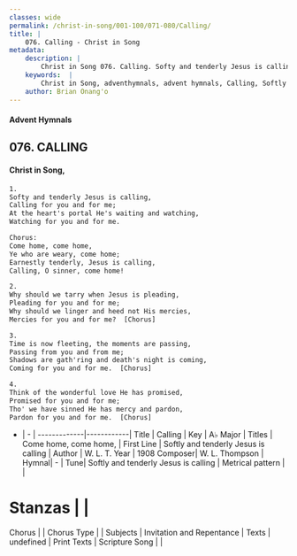 ```yaml
---
classes: wide
permalink: /christ-in-song/001-100/071-080/Calling/
title: |
    076. Calling - Christ in Song
metadata:
    description: |
        Christ in Song 076. Calling. Softy and tenderly Jesus is calling, Calling for you and for me; At the heart's portal He's waiting and watching, Watching for you and for me. Chorus: Come home, come home, Ye who are weary, come home; Earnestly tenderly, Jesus is calling, Calling, O sinner, come home!
    keywords:  |
        Christ in Song, adventhymnals, advent hymnals, Calling, Softly and tenderly Jesus is calling. Come home, come home,
    author: Brian Onang'o
---
```


#### Advent Hymnals
## 076. CALLING
####  Christ in Song,

```txt
1.
Softy and tenderly Jesus is calling,
Calling for you and for me;
At the heart's portal He's waiting and watching,
Watching for you and for me.

Chorus:
Come home, come home,
Ye who are weary, come home;
Earnestly tenderly, Jesus is calling,
Calling, O sinner, come home!

2.
Why should we tarry when Jesus is pleading,
Pleading for you and for me;
Why should we linger and heed not His mercies,
Mercies for you and for me?  [Chorus]

3.
Time is now fleeting, the moments are passing,
Passing from you and from me;
Shadows are gath'ring and death's night is coming,
Coming for you and for me.  [Chorus]

4.
Think of the wonderful love He has promised,
Promised for you and for me;
Tho' we have sinned He has mercy and pardon,
Pardon for you and for me.  [Chorus]

```

- |   -  |
-------------|------------|
Title | Calling |
Key | A♭ Major |
Titles | Come home, come home, |
First Line | Softly and tenderly Jesus is calling |
Author | W. L. T.
Year | 1908
Composer| W. L. Thompson |
Hymnal|  - |
Tune| Softly and tenderly Jesus is calling |
Metrical pattern | |
# Stanzas |  |
Chorus |  |
Chorus Type |  |
Subjects | Invitation and Repentance |
Texts | undefined |
Print Texts | 
Scripture Song |  |
    
